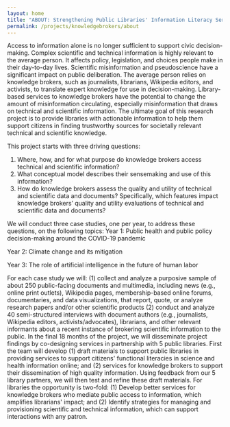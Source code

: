 ```yaml
---
layout: home
title: "ABOUT: Strengthening Public Libraries' Information Literacy Services Through an Understanding of Knowledge Brokers' Assessment of Technical and Scientific Information"
permalink: /projects/knowledgebrokers/about
---
```


Access to information alone is no longer sufficient to support civic decision-making. Complex scientific and technical information is highly relevant to the average person. It affects policy, legislation, and choices people make in their day-to-day lives. Scientific misinformation and pseudoscience have a significant impact on public deliberation. The average person relies on knowledge brokers, such as journalists, librarians, Wikipedia editors, and activists, to translate expert knowledge for use in decision-making. Library-based services to knowledge brokers have the potential to change the amount of misinformation circulating, especially misinformation that draws on technical and scientific information. The ultimate goal of this research project is to provide libraries with actionable information to help them support citizens in finding trustworthy sources for societally relevant technical and scientific knowledge. 

This project starts with three driving questions:
1. Where, how, and for what purpose do knowledge brokers access technical and scientific information?
2. What conceptual model describes their sensemaking and use of this information?
3. How do knowledge brokers assess the quality and utility of technical and scientific data and documents? Specifically, which features impact knowledge brokers’ quality and utility evaluations of technical and scientific data and documents?

We will conduct three case studies, one per year, to address these questions, on the following topics:
Year 1: Public health and public policy decision-making around the COVID-19 pandemic

Year 2: Climate change and its mitigation

Year 3: The role of artificial intelligence in the future of human labor

For each case study we will:
(1) collect and analyze a purposive sample of about 250 public-facing documents and multimedia, including news (e.g., online print outlets), Wikipedia pages, membership-based online forums, documentaries, and data visualizations, that report, quote, or analyze research papers and/or other scientific products 
(2) conduct and analyze 40 semi-structured interviews with document authors (e.g., journalists, Wikipedia editors, activists/advocates), librarians, and other relevant informants about a recent instance of brokering scientific information to the public.
In the final 18 months of the project, we will disseminate project findings by co-designing services in partnership with 5 public libraries. First the team will develop (1) draft materials to support public libraries in providing services to support citizens' functional literacies in science and health information online; and (2) services for knowledge brokers to support their dissemination of high quality information. Using feedback from our 5 library partners, we will then test and refine these draft materials. 
For libraries the opportunity is two-fold: (1) Develop better services for knowledge brokers who mediate public access to information, which amplifies librarians' impact; and (2) Identify strategies for managing and provisioning scientific and technical information, which can support interactions with any patron.
